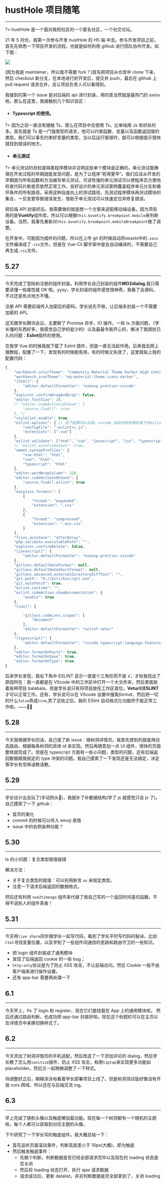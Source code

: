 # hustHole 项目随笔

---

?> hustHole 是一个面对我校社区的一个匿名社区，一个社交论坛。

21 年 5 月份，我第一次参与开发 hustHole 的 H5 端 中去。参与开发项目之前，首先先熟悉一下项目开发的流程，也就是如何利用 github 进行团队协作开发。如下图：

![](./imgs/gitprocession.jpg)

(因为我是 maintainer，所以我不需要 fork？)首先把项目从仓库中 clone 下来，然后 checkout 新分支，在本地进行好开发后，提交并 push，最后在 github 上 pull request 请求合并，且让项目负责人可以看得到。

我接到的第一个 issue 是对后端的 api 进行封装，用的库当然就是最热门的 axios 啦。那么在这里，我接触到几个知识盲区：

- #### Typescript 的使用。

?> 因为之前一直没有接触 Ts，那么在项目中去使用 Ts，比单纯用 Js 有好处的多。首先就是 Ts 是一门强类型的语言，他可以约束函数、变量以及函数返回值的类型。我们可以事先约束好变量的类型，当以后运行报错时，就可以根据提示很快就找到错误的地方。

- #### 单元测试

?> 单元测试的目标是隔离程序模块并证明这些单个模块是正确的。单元测试能确保在开发过程的早期就能发现问题，是为了让程序“死得更早”。我们应该从开发的早期就为所有函数和方法编写单元测试，可读性强的单元测试可以使程序员方便地检查代码片断是否依然正常工作。良好设计的单元测试案例覆盖程序单元分支和循环条件的所有路径。采用这种自底向上的测试路径，先测试程序模块再测试模块的集合，一旦变更导致错误发生，借助于单元测试可以快速定位并修复错误。

把后端 API 封装好后，我需要做的就是想一个方案来适配移动端设备。因为项目用的是**Vuetify**组件库，所以可以根据`this.$vuetify.breakpoint.mobile`来判断设备。当然，我事先重新对`this.$vuetify.breakpoint.mobileBreakpoint`做了调整。

在开发中，可能因为插件的问题，所以在上传 git 的时候自动将*assets*中的`.sass`文件编译成了`.css`文件。但是在 Vue-Cli 脚手架中是会自动编译的，不需要自己再生成`.css`文件。

## 5.27

---

今天完成了登陆和注册的组件封装。利用学长自己封装的组件**MO2dialog**,我只需要读懂一些属性就 OK 啦。yysy，学长封装的组件感觉很神奇，我看了会源码，不过还是有点地方不懂。

注册 API 需要前端传入加密后的密码，学长说先不做，让后端多封装一个不需要加密的 API。

这天跟学长腾讯会议，主要聊了 Promise 异步，IO 操作，一些 ts 方面问题，（学长懂的东西好多，我感觉自己学的挺少的）以及最最令我开心的，解决了我困扰已久的问题：**Eslint**插件的使用。

在我学 Vue 的时候我就下载了 Eslint 插件，但是一直无法起作用。后来我去网上搜教程，配置了一下，发现有的时候能有用，有的时候又失效了，这里我贴上我的配置代码：

```js
{
    "workbench.colorTheme": "Community Material Theme Darker High Contrast",
    "workbench.iconTheme": "eq-material-theme-icons-darker",
    "[html]": {
        "editor.defaultFormatter": "esbenp.prettier-vscode"
    },
    "explorer.confirmDragAndDrop": false,
    "editor.fontSize": 20,
    /* "editor.codeActionsOnSave": {
        "source.fixAll": true
    }, */
    "stylelint.enable": true,
    "eslint.options": { // 这个配置可以去掉，vscode 会自动找到根目录下的eslint配置文件， 如果配置了，名字必须对上，不然eslint检测不生效
        "configFile": ".eslintrc.js",
        "extensions": [".vue"]
    },
    "eslint.validate": ["html", "vue", "javascript", "jsx", "typescript"],
    // "eslint.autoFixOnSave": true,
    "emmet.syntaxProfiles": {
        "vue-html": "html",
        "vue": "html",
        "typescript": "html"
    },
    "editor.wordWrapColumn": 220,
    "editor.codeActionsOnSave": {
        "source.fixAll.eslint": true
    },
    "easysass.formats": [
        {
            "format": "expanded",
            "extension": ".css"
        },
        {
            "format": "compressed",
            "extension": ".min.css"
        }
    ],
    "files.autoSave": "afterDelay",
    "php.validate.executablePath": "",
    "explorer.confirmDelete": false,
    "[javascript]": {
        "editor.defaultFormatter": "esbenp.prettier-vscode"
    },
    "gitlens.defaultDateFormat": null,
    "gitlens.defaultDateShortFormat": null,
    "gitlens.advanced.externalDirectoryDiffTool": "",
    "git.path": "D://Git//bin//git.exe",
    "git.autofetch": true,
    "eslint.runtime": "",
    "eslint.codeAction.showDocumentation": {
        "enable": true
    },
    "[vue]": {

        "gitlens.codeLens.scopes": [
            "document"
        ],
        "editor.defaultFormatter": "octref.vetur"
    },
    "[typescript]": {
        "editor.defaultFormatter": "vscode.typescript-language-features"
    },
    "editor.formatOnPaste": true,
    "editor.formatOnSave": true,
    "editor.formatOnType": true,
}
```

后来学长发现，我右下角中 ESLINT 显示一直是个三角形而不是 √，才给我找出了原因所在：我一直都是在 VScode 中的工作区中打开一个大文件夹，然后里面放着各种项目 balabala，但是学长说只有将项目放在工作区首位，**Vetur**和**ESLINT**才可以正常工作。还有，学长说可以在 VScode 设置中搜索*format*，然后把一切的什么`false`弄成`true`,弄了这些之后，我的 ESlint 自动格式化功能终于能正常工作啦。~~~&#x1F308;&#x1F308;

## 5.28

---

今天我根据学长的话，自己提了新 issue：做树洞详情页。我首先想到的就是用动态路由，根据每条树洞的具体 id 来实现。然后再随意加一点 UI 组件，很快的页面整体就完成了。但是在 typescript 方面有一些小问题，类型的问题，还有后端返回数据跟我规定的 type 冲突的问题。我自己摸索了一下发现还是无法搞定，决定等学长有空再请教请教。

## 5.29

---

学长估计出去玩了(手动狗头&#x1F349;)，我就补了补数据结构(学了 js 就感觉只会 js 了)。自己摸索了一下 github：

- 首页的美化
- commit 的时候可以传入 emoji 表情
- issue 中的右侧各种功能？

## 5.30

---

ts 的小问题：复合类型赋值报错

解决方法：

- 关于复合类型的赋值：可以利用断言 `as` 来规定类型。
- 注意一下请求后端返回的数据格式。

然后还有利用 `vue2timeago` 组件来代替了我自己写的一个返回时间差的函数。不得不说别人的组件真香！

## 5.31

---

今天用`live share`同步跟学长一起写代码，看到了学长平时写代码的秘诀，比如 `Ctal`寻找变量位置，以及学到了一些组件间通信的思路和路由守卫的一些知识。

- 把 login 组件封装成了通用模块
- 发现了后端返回 cookie 的一些 bug；
- `http-only`协议是为了防止 XSS 攻击，不让前端访问。然后 Cookie 一般不由客户端来进行操作设置。
- 还有 app-bar 需要再处理一下

## 6.1

---

今天早上，fix 了 login 和 register，现在它们是挂载在 App 上的通用模块啦。
然后还通过路由判断，也成功把 app-bar 封装好啦。现在这个标题栏可以在主页以及详情页中来换切换样式了。

## 6.2

---

今天添加了树洞详情页的手机适配，然后改造了一下添加评论的 dialog，然后学长教了怎么用`sanitize`插件，防止 XSS 攻击，和用`tiptap`来实现更多功能如 placeholder。然后又一起稍微调整了一下样式。

待调整好之后，糊糊涂涂地看着学长部署项目上线了。但是树洞测试版好像没有开放 cors 跨域，所以还在与后端交流 ing。

## 6.3

---

早上完成了随机头像以及触底懒加载功能。现在每一个树洞都有一个随机的主题啦，每个人都可以获取到对应主题的头像。

下午研究了一下学长写的触底组件。我大概总结一下：

- 首先监听页面滚动事件，判断高度差小于 10px(大概)，即为触底
- 然后触发触底事件：
  - 先做个判断，判断数据是否已经全部请求完毕以及现在的 loading 状态是否关闭
  - 然后将 loading 状态打开，执行 ajax 请求数据
  - 请求成功后，更新 datalist，并且判断数据是否全部拿到了，关闭 loading


